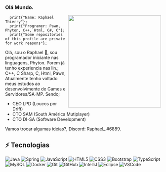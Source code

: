 ### Olá Mundo.

<img align="right" src="https://i.pinimg.com/originals/85/76/e7/8576e72412abae39b4d2cfb74f81d999.gif" width="300"/>

```Pawn
  print{"Name: Raphael Thierry"};
  print{"Programer: Pawn, Phyton, C++, Html, C#, C"};
  print{"Some repositories of this profile are private for work reasons"};
```

Olá, sou o Raphael 👋, sou programador iniciante nas linguagens, Phyton.
Porem já tenho experiencia nas lin.; C++, C Sharp, C, Html, Pawn,
Atualmente tenho voltado meus estudos ao desenvolvimente de Games e Servidores/SA-MP.
Sendo;

- CEO LPD (Loucos por Drift)
- CTO SAM (South América Mutiplayer)
- CTO DI-SA (Software Development)

Vamos trocar algumas ideias?, Discord: Raphael_.#6889.

## ⚡ Tecnologias 

![Java](https://img.shields.io/badge/-Java-007396?style=flat-square&logo=java)
![Spring](https://img.shields.io/badge/-Spring-6DB33F?style=flat-square&logo=spring&logoColor=white)
![JavaScript](https://img.shields.io/badge/-JavaScript-black?style=flat-square&logo=javascript)
![HTML5](https://img.shields.io/badge/-HTML5-E34F26?style=flat-square&logo=html5&logoColor=white)
![CSS3](https://img.shields.io/badge/-CSS3-1572B6?style=flat-square&logo=css3)
![Bootstrap](https://img.shields.io/badge/-Bootstrap-563D7C?style=flat-square&logo=bootstrap)
![TypeScript](https://img.shields.io/badge/-TypeScript-007ACC?style=flat-square&logo=typescript)
![MySQL](https://img.shields.io/badge/-MySQL-4479A1?style=flat-square&logo=mysql&logoColor=white)
![Docker](https://img.shields.io/badge/-Docker-2496ED?style=flat-square&logo=docker&logoColor=white)
![Git](https://img.shields.io/badge/-Git-black?style=flat-square&logo=git)
![GitHub](https://img.shields.io/badge/-GitHub-181717?style=flat-square&logo=github)
![IntelliJ](https://img.shields.io/badge/-IntelliJ%20IDEA-black?style=flat-square&logo=intellij-idea&logoColor=white)
![Eclipse](https://img.shields.io/badge/-Eclipse-2C2255?style=flat-square&logo=eclipse&logoColor=white)
![VSCode](https://img.shields.io/badge/-VSCode-007ACC?style=flat-square&logo=visual-studio-code&logoColor=white)
